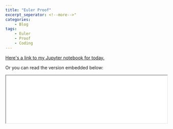 ```yaml
---
title: "Euler Proof"
excerpt_seperator: <!--more-->"
categories:
    - Blog
tags:
    - Euler
    - Proof
    - Coding
---
```

[Here's a link to my Jupyter notebook for today.](../../euler.html)

Or you can read the version embedded below:

<iframe width="100%" src="../../euler.html">